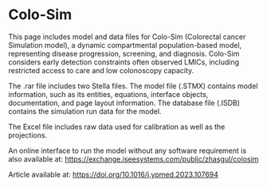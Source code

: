 # Colo-Sim

This page includes model and data files for Colo-Sim (Colorectal cancer Simulation model), a dynamic compartmental population-based model, representing disease progression, screening, and diagnosis. Colo-Sim considers early detection constraints often observed LMICs, including restricted access to care and low colonoscopy capacity.

The .rar file includes two Stella files. The model file (.STMX) contains model information, such as its entities, equations, interface objects, documentation, and page layout information. The database file (.ISDB) contains the simulation run data for the model.

The Excel file includes raw data used for calibration as well as the projections.

An online interface to run the model without any software requirement is also available at: https://exchange.iseesystems.com/public/zhasgul/colosim

Article available at: https://doi.org/10.1016/j.ypmed.2023.107694
